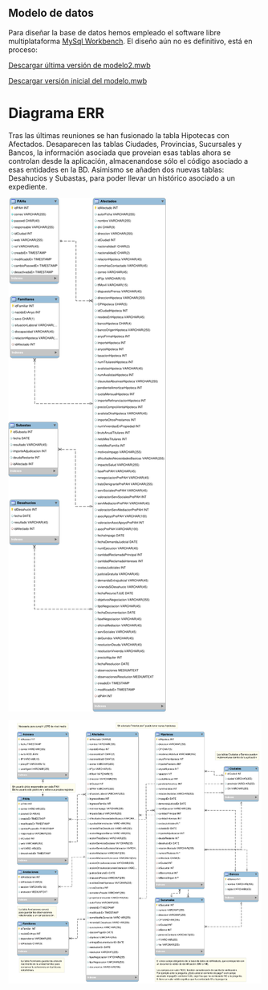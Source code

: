 Modelo de datos
---------------

Para diseñar la base de datos hemos empleado el software libre multiplataforma
[MySql Workbench](http://dev.mysql.com/downloads/workbench/).
El diseño aún no es definitivo, está en proceso:

[Descargar última versión de modelo2.mwb](modelo2.mwb?raw=true)

[Descargar versión inicial del modelo.mwb](modelo.mwb?raw=true)

Diagrama ERR
============

Tras las últimas reuniones se han fusionado la tabla Hipotecas con Afectados. 
Desaparecen las tablas Ciudades, Provincias, Sucursales y Bancos,
la información asociada que proveian esas tablas ahora se controlan desde la 
aplicación, almacenandose sólo el código asociado a esas entidades en la BD.
Asimismo se añaden dos nuevas tablas: Desahucios y Subastas, para poder llevar
un histórico asociado a un expediente.

![Diagrama ERR version 2.0](tablas2.png)

![Diagrama ERR version 1.0](tablas.png)

